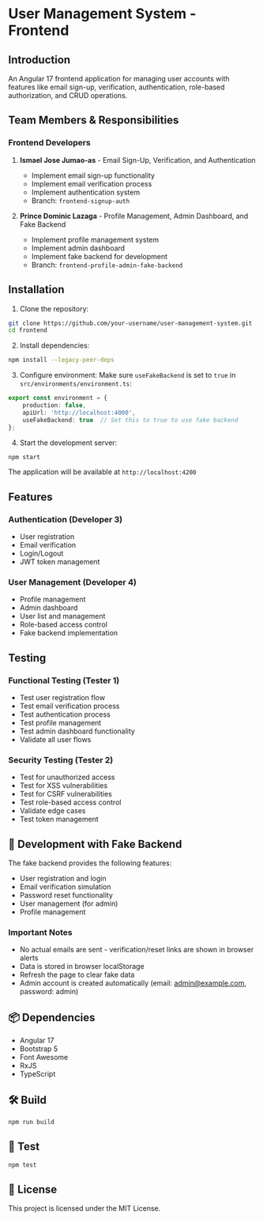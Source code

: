 # User Management System - Frontend

## Introduction
An Angular 17 frontend application for managing user accounts with features like email sign-up, verification, authentication, role-based authorization, and CRUD operations.

## Team Members & Responsibilities

### Frontend Developers
1. **Ismael Jose Jumao-as** - Email Sign-Up, Verification, and Authentication
   - Implement email sign-up functionality
   - Implement email verification process
   - Implement authentication system
   - Branch: `frontend-signup-auth`

2. **Prince Dominic Lazaga** - Profile Management, Admin Dashboard, and Fake Backend
   - Implement profile management system
   - Implement admin dashboard
   - Implement fake backend for development
   - Branch: `frontend-profile-admin-fake-backend`

## Installation

1. Clone the repository:
```bash
git clone https://github.com/your-username/user-management-system.git
cd frontend
```

2. Install dependencies:
```bash
npm install --legacy-peer-deps
```

3. Configure environment:
Make sure `useFakeBackend` is set to `true` in `src/environments/environment.ts`:
```typescript
export const environment = {
    production: false,
    apiUrl: 'http://localhost:4000',
    useFakeBackend: true  // Set this to true to use fake backend
};
```

4. Start the development server:
```bash
npm start
```

The application will be available at `http://localhost:4200`

## Features

### Authentication (Developer 3)
- User registration
- Email verification
- Login/Logout
- JWT token management

### User Management (Developer 4)
- Profile management
- Admin dashboard
- User list and management
- Role-based access control
- Fake backend implementation

## Testing

### Functional Testing (Tester 1)
- Test user registration flow
- Test email verification process
- Test authentication process
- Test profile management
- Test admin dashboard functionality
- Validate all user flows

### Security Testing (Tester 2)
- Test for unauthorized access
- Test for XSS vulnerabilities
- Test for CSRF vulnerabilities
- Test role-based access control
- Validate edge cases
- Test token management

## 🔧 Development with Fake Backend

The fake backend provides the following features:
- User registration and login
- Email verification simulation
- Password reset functionality
- User management (for admin)
- Profile management

### Important Notes
- No actual emails are sent - verification/reset links are shown in browser alerts
- Data is stored in browser localStorage
- Refresh the page to clear fake data
- Admin account is created automatically (email: admin@example.com, password: admin)

## 📦 Dependencies
- Angular 17
- Bootstrap 5
- Font Awesome
- RxJS
- TypeScript

## 🛠️ Build
```bash
npm run build
```

## 🧪 Test
```bash
npm test
```

## 📝 License
This project is licensed under the MIT License.
